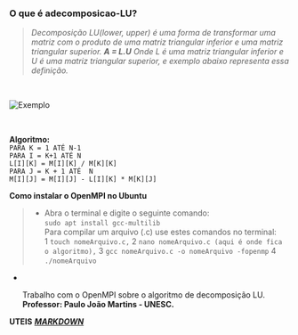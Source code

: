 ### O que é adecomposicao-LU?

   >*Decomposição LU(lower, upper) é uma forma de transformar uma matriz
   com o produto de uma matriz triangular inferior e uma matriz triangular superior.
                                                   **A = L.U**
   Onde L é uma matriz triangular inferior e U é uma matriz triangular superior,
   e exemplo abaixo representa essa definição.* 
   <br/>
   
![Exemplo](https://encrypted-tbn0.gstatic.com/images?q=tbn:ANd9GcRx8IW7enwn_rcYaN87CGYril9-S0y38_oD8oGIUIZug52fl3SR "Exemplo matriz triangular")

<br/>

**Algoritmo:**<br/>
`PARA K = 1 ATÉ N-1` <br/>
          `PARA I = K+1 ATÉ N` <br/>
                 `L[I][K] = M[I][K] / M[K][K]` <br/>
                 `PARA J = K + 1 ATÉ  N` <br/>
                              `M[I][J] = M[I][J] - L[I][K] * M[K][J]` <br/>

**Como instalar o OpenMPI no Ubuntu**<br/>
>* Abra o terminal e digite o seguinte comando:<br/>
   `sudo apt install gcc-multilib`<br/>
   Para compilar um arquivo (.c)  use estes comandos no terminal: <br/>
   1 `touch nomeArquivo.c,`
   2 `nano nomeArquivo.c (aqui é onde fica o algoritmo),`
   3 `gcc nomeArquivo.c -o nomeArquivo -fopenmp`
   4 `./nomeArquivo`
* <br/>




   Trabalho com o OpenMPI sobre o algoritmo de decomposição LU.
   **Professor: Paulo João Martins - UNESC.**
 
 
 **UTEIS**
 **[*MARKDOWN*](https://github.com/luong-komorebi/Markdown-Tutorial/blob/master/README_pt-BR.md)**
